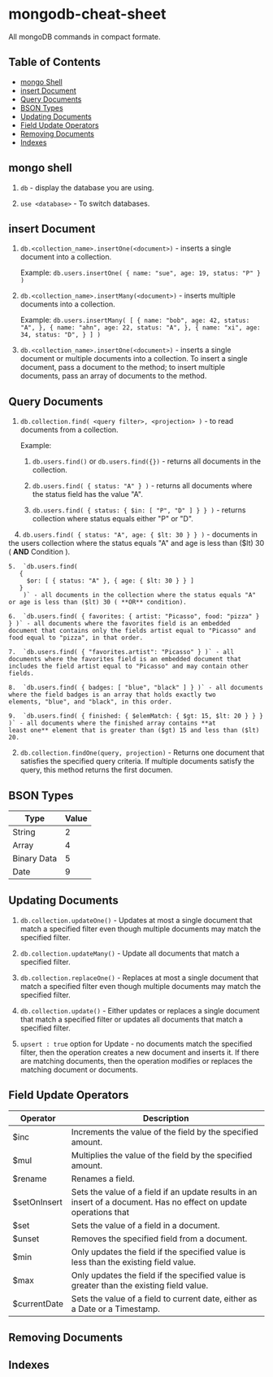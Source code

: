 # mongodb-cheat-sheet

All mongoDB commands in compact formate.

## Table of Contents

- [mongo Shell](#mongo-shell)
- [insert Document](#insert-document)
- [Query Documents](query-documents)
- [BSON Types](bson-types)
- [Updating Documents](updating-documents)
- [Field Update Operators](field-update-operators)
- [Removing Documents](removing-documents)
- [Indexes](indexing)



## mongo shell

1. `db` - display the database you are using.

2. `use <database>` - To switch databases.


## insert Document

1. `db.<collection_name>.insertOne(<document>)` -  inserts a single document into a collection.

    Example:
    `db.users.insertOne(
       {
          name: "sue",
          age: 19,
          status: "P"
       }
    )`
    

2. `db.<collection_name>.insertMany(<document>)` - inserts multiple documents into a collection.

    Example:
    `db.users.insertMany(
       [
         { name: "bob", age: 42, status: "A", },
         { name: "ahn", age: 22, status: "A", },
         { name: "xi", age: 34, status: "D", }
       ]
    )`


3. `db.<collection_name>.insertOne(<document>)` - inserts a single document or multiple documents into a collection. To insert a single document, pass a document to the method; to insert multiple documents, pass an array of documents to the method.


## Query Documents

1. `db.collection.find( <query filter>, <projection> )` - to read documents from a collection.
    
    Example:
    
    1. `db.users.find()` or `db.users.find({})` -  returns all documents in the collection.
    
    2. `db.users.find( { status: "A" } )` - returns all documents where the status field has the value "A".
    
    3.  `db.users.find( { status: { $in: [ "P", "D" ] } } )` - returns collection where status equals either "P" or "D".
    
    4.  `db.users.find( { status: "A", age: { $lt: 30 } } )` - documents in the users collection where the status equals "A" and age is          less than ($lt) 30 ( **AND** Condition ).
    
    5.  `db.users.find(
       {
         $or: [ { status: "A" }, { age: { $lt: 30 } } ]
       }
        )` - all documents in the collection where the status equals "A" or age is less than ($lt) 30 ( **OR** condition).
        
    6.  `db.users.find( { favorites: { artist: "Picasso", food: "pizza" } } )` - all documents where the favorites field is an embedded          document that contains only the fields artist equal to "Picasso" and food equal to "pizza", in that order.
    
    7.  `db.users.find( { "favorites.artist": "Picasso" } )` - all documents where the favorites field is an embedded document that               includes the field artist equal to "Picasso" and may contain other fields.
    
    8.  `db.users.find( { badges: [ "blue", "black" ] } )` - all documents where the field badges is an array that holds exactly two                elements, "blue", and "black", in this order.
    
    9.  `db.users.find( { finished: { $elemMatch: { $gt: 15, $lt: 20 } } } )` - all documents where the finished array contains **at                least one** element that is greater than ($gt) 15 and less than ($lt) 20.
    

2.  `db.collection.findOne(query, projection)` -  Returns one document that satisfies the specified query criteria. If multiple             documents satisfy the query, this method returns the first documen.

## BSON Types

|Type         | Value | 
|-------------|-------|
| String      |   2   |
| Array       |   4   |
| Binary Data |   5   |
| Date        |   9   | 
        

## Updating Documents

1. `db.collection.updateOne()` - Updates at most a single document that match a specified filter even though multiple documents may         match the specified filter.

2. `db.collection.updateMany()` - Update all documents that match a specified filter.

3. `db.collection.replaceOne()` - Replaces at most a single document that match a specified filter even though multiple documents may       match the specified filter.

4. `db.collection.update()` - Either updates or replaces a single document that match a specified filter or updates all documents that       match a specified filter.

5. `upsert : true` option for Update - no documents match the specified filter, then the operation creates a new document and inserts       it. If there are matching documents, then the operation modifies or replaces the matching document or documents.

## Field Update Operators

| Operator      | Description                                                                                                          |
|---------------|----------------------------------------------------------------------------------------------------------------------|
| $inc	        | Increments the value of the field by the specified amount.                                                           |
| $mul	        | Multiplies the value of the field by the specified amount.                                                           |
| $rename	    | Renames a field.                                                                                                     |
| $setOnInsert  | Sets the value of a field if an update results in an insert of a document. Has no effect on update operations that   |                 |  modify existing documents.                                                                                          | 
| $set	        | Sets the value of a field in a document.                                                                             |
| $unset	    | Removes the specified field from a document.                                                                         | 
| $min	        | Only updates the field if the specified value is less than the existing field value.                                 |
| $max	        | Only updates the field if the specified value is greater than the existing field value.                              |
| $currentDate	| Sets the value of a field to current date, either as a Date or a Timestamp.                                          |

## Removing Documents
    
## Indexes
